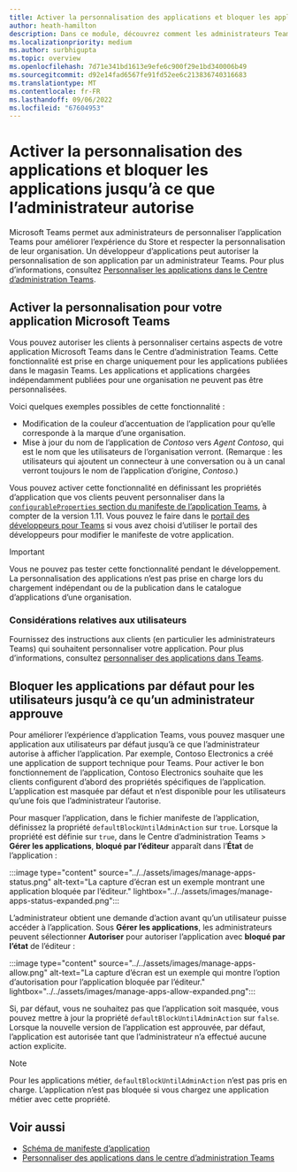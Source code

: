 ```yaml
---
title: Activer la personnalisation des applications et bloquer les applications jusqu’à ce que l’administrateur autorise
author: heath-hamilton
description: Dans ce module, découvrez comment les administrateurs Teams peuvent personnaliser votre application Teams pour leur organisation et masquer l’application Teams jusqu’à ce que l’administrateur approuve.
ms.localizationpriority: medium
ms.author: surbhigupta
ms.topic: overview
ms.openlocfilehash: 7d71e341bd1613e9efe6c900f29e1bd340006b49
ms.sourcegitcommit: d92e14fad6567fe91fd52ee6c213836740316683
ms.translationtype: MT
ms.contentlocale: fr-FR
ms.lasthandoff: 09/06/2022
ms.locfileid: "67604953"
---
```

# <a name="enable-app-customization-and-block-apps-till-admin-allows"></a>Activer la personnalisation des applications et bloquer les applications jusqu’à ce que l’administrateur autorise

Microsoft Teams permet aux administrateurs de personnaliser l’application Teams pour améliorer l’expérience du Store et respecter la personnalisation de leur organisation. Un développeur d’applications peut autoriser la personnalisation de son application par un administrateur Teams. Pour plus d’informations, consultez [Personnaliser les applications dans le Centre d’administration Teams](/MicrosoftTeams/customize-apps).

## <a name="enable-customization-for-your-microsoft-teams-app"></a>Activer la personnalisation pour votre application Microsoft Teams

Vous pouvez autoriser les clients à personnaliser certains aspects de votre application Microsoft Teams dans le Centre d’administration Teams. Cette fonctionnalité est prise en charge uniquement pour les applications publiées dans le magasin Teams. Les applications et applications chargées indépendamment publiées pour une organisation ne peuvent pas être personnalisées.

Voici quelques exemples possibles de cette fonctionnalité :

* Modification de la couleur d’accentuation de l’application pour qu’elle corresponde à la marque d’une organisation.
* Mise à jour du nom de l’application de *Contoso* vers *Agent Contoso*, qui est le nom que les utilisateurs de l’organisation verront.
(Remarque : les utilisateurs qui ajoutent un connecteur à une conversation ou à un canal verront toujours le nom de l’application d’origine, *Contoso*.)

Vous pouvez activer cette fonctionnalité en définissant les propriétés d’application que vos clients peuvent personnaliser dans la [`configurableProperties` section du manifeste de l’application Teams](/microsoftteams/platform/resources/schema/manifest-schema#configurableproperties), à compter de la version 1.11. Vous pouvez le faire dans le [portail des développeurs pour Teams](https://dev.teams.microsoft.com/home) si vous avez choisi d’utiliser le portail des développeurs pour modifier le manifeste de votre application.

> [!IMPORTANT]
> Vous ne pouvez pas tester cette fonctionnalité pendant le développement. La personnalisation des applications n’est pas prise en charge lors du chargement indépendant ou de la publication dans le catalogue d’applications d’une organisation.

### <a name="user-considerations"></a>Considérations relatives aux utilisateurs

Fournissez des instructions aux clients (en particulier les administrateurs Teams) qui souhaitent personnaliser votre application. Pour plus d’informations, consultez [personnaliser des applications dans Teams](/MicrosoftTeams/customize-apps).

## <a name="block-apps-by-default-for-users-until-an-admin-approves"></a>Bloquer les applications par défaut pour les utilisateurs jusqu’à ce qu’un administrateur approuve

Pour améliorer l’expérience d’application Teams, vous pouvez masquer une application aux utilisateurs par défaut jusqu’à ce que l’administrateur autorise à afficher l’application. Par exemple, Contoso Electronics a créé une application de support technique pour Teams. Pour activer le bon fonctionnement de l’application, Contoso Electronics souhaite que les clients configurent d’abord des propriétés spécifiques de l’application. L’application est masquée par défaut et n’est disponible pour les utilisateurs qu’une fois que l’administrateur l’autorise.

Pour masquer l’application, dans le fichier manifeste de l’application, définissez la propriété `defaultBlockUntilAdminAction` sur `true`. Lorsque la propriété est définie sur `true`, dans le Centre d’administration Teams > **Gérer les applications**, **bloqué par l’éditeur** apparaît dans l’**État** de l’application :

:::image type="content" source="../../assets/images/manage-apps-status.png" alt-text="La capture d’écran est un exemple montrant une application bloquée par l’éditeur." lightbox="../../assets/images/manage-apps-status-expanded.png":::

L’administrateur obtient une demande d’action avant qu’un utilisateur puisse accéder à l’application. Sous **Gérer les applications**, les administrateurs peuvent sélectionner **Autoriser** pour autoriser l’application avec **bloqué par l’état** de l’éditeur :

:::image type="content" source="../../assets/images/manage-apps-allow.png" alt-text="La capture d’écran est un exemple qui montre l’option d’autorisation pour l’application bloquée par l’éditeur." lightbox="../../assets/images/manage-apps-allow-expanded.png":::

Si, par défaut, vous ne souhaitez pas que l’application soit masquée, vous pouvez mettre à jour la propriété `defaultBlockUntilAdminAction` sur `false`. Lorsque la nouvelle version de l’application est approuvée, par défaut, l’application est autorisée tant que l’administrateur n’a effectué aucune action explicite.

> [!NOTE]
> Pour les applications métier, `defaultBlockUntilAdminAction` n’est pas pris en charge. L’application n’est pas bloquée si vous chargez une application métier avec cette propriété.

## <a name="see-also"></a>Voir aussi

* [Schéma de manifeste d’application](/microsoftteams/platform/resources/schema/manifest-schema)
* [Personnaliser des applications dans le centre d’administration Teams](/MicrosoftTeams/customize-apps)
